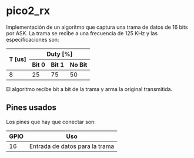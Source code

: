 # pico2_rx

Implementación de un algoritmo que captura una trama de datos de 16 bits por ASK. La trama se recibe a una frecuencia de 125 KHz y las especificaciones son:

<div align="center">
<table>
    <thead>
        <tr>
            <th rowspan=2>T [us]</th>
            <th colspan=3>Duty [%]</th>
        </tr>
        <tr>
            <th>Bit 0</th>
            <th>Bit 1</th>
            <th>No Bit</th>
        </tr>
    </thead>
    <tbody>
        <tr>
            <td>8</td>
            <td>25</td>
            <td>75</td>
            <td>50</td>
        </tr>
    </tbody>
</table>
</div>

El algoritmo recibe bit a bit de la trama y arma la original transmitida.

## Pines usados

Los pines que hay que conectar son:

<center>

| GPIO | Uso |
| --- | --- |
| 16 | Entrada de datos para la trama |

</center>